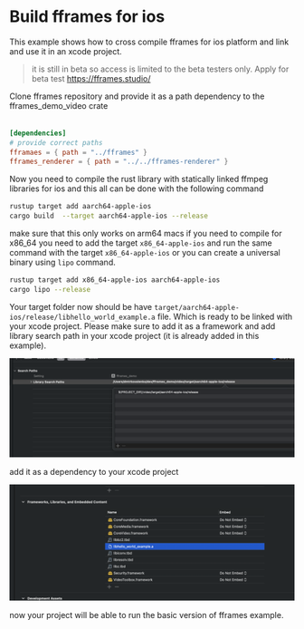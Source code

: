 # Build fframes for ios 

This example shows how to cross compile fframes for ios platform and link and use it in an xcode project.

> it is still in beta so access is limited to the beta testers only. Apply for beta test https://fframes.studio/

Clone fframes repository and provide it as a path dependency to the fframes_demo_video crate

```toml

[dependencies]
# provide correct paths
fframaes = { path = "../fframes" }
fframes_renderer = { path = "../../fframes-renderer" }
```

Now you need to compile the rust library with statically linked ffmpeg libraries for ios and this all can be done with the following command

```bash
rustup target add aarch64-apple-ios
cargo build  --target aarch64-apple-ios --release
```

make sure that this only works on arm64 macs if you need to compile for x86_64 you need to add the target `x86_64-apple-ios` and run the same command with the target `x86_64-apple-ios` or you can create a universal binary using `lipo` command.

```bash
rustup target add x86_64-apple-ios aarch64-apple-ios
cargo lipo --release
```

Your target folder now should be have `target/aarch64-apple-ios/release/libhello_world_example.a` file. Which is ready to be linked with your xcode project. Please make sure to add it as a framework and add library search path in your xcode project (it is already added in this example).

![library path](./search_path.png)

add it as a dependency to your xcode project

![framework](./framework.png)

now your project will be able to run the basic version of fframes example.

